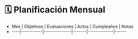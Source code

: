 # 🗓 Planificación Mensual

- Mes | Objetivos | Evaluaciones | Actos | Cumpleaños | Notas
- ----|-----------|--------------|-------|-------------|------
